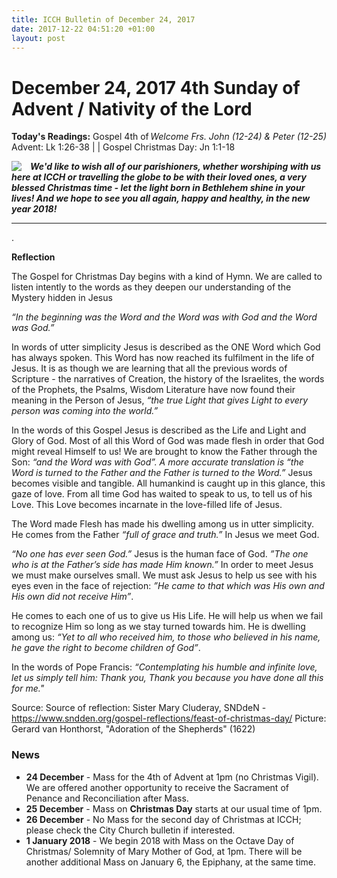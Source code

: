 ```yaml
---
title: ICCH Bulletin of December 24, 2017
date: 2017-12-22 04:51:20 +01:00
layout: post
---
```


# December 24, 2017 4th Sunday of Advent / Nativity of the Lord
<span style="float: right"><em>Welcome Frs. John (12-24) & Peter (12-25)</em></span>
**Today's Readings:** Gospel 4th of Advent: Lk 1:26-38 |  | Gospel Christmas Day: Jn 1:1-18


<img style="float: left; margin-right: 1em;" src="https://upload.wikimedia.org/wikipedia/commons/thumb/0/05/Gerard_van_Honthorst_-_Adoration_of_the_Shepherds_%281622%29.jpg/800px-Gerard_van_Honthorst_-_Adoration_of_the_Shepherds_%281622%29.jpg">

***We'd like to wish all of our parishioners, whether worshiping with us here at ICCH or travelling the globe to be with their loved ones, a very blessed Christmas time - let the light born in Bethlehem shine in your lives! And we hope to see you all again, happy and healthy, in the new year 2018!***

   
---

.

**Reflection**

The Gospel for Christmas Day begins with a kind of Hymn. We are called to listen intently to the words as they deepen our understanding of the Mystery hidden in Jesus

*“In the beginning was the Word and the Word was with God and the Word was God.”*

In words of utter simplicity Jesus is described as the ONE Word which God has always spoken.  This Word has now reached its fulfilment in the life of Jesus.  It is as though we are learning that all the previous words of Scripture - the narratives of Creation, the history of the Israelites, the words of the Prophets, the Psalms, Wisdom Literature have now found their meaning in the Person of Jesus, *“the true Light that gives Light to every person was coming into the world.”*

In the words of this Gospel Jesus is described as the Life and Light and Glory of God. Most of all this Word of God was made flesh in order that God might reveal Himself to us! We are brought to know the Father through the Son: *“and the Word was with God”. A more accurate translation is “the Word is turned to the Father and the Father is turned to the Word.”* Jesus becomes visible and tangible. All humankind is caught up in this glance, this gaze of love. From all time God has waited to speak to us, to tell us of his Love. This Love becomes incarnate in the love-filled life of Jesus.

The Word made Flesh has made his dwelling among us in utter simplicity. He comes from the Father *“full of grace and truth.”*  In Jesus we meet God.

*“No one has ever seen God.”* Jesus is the human face of God. *”The one who is at the Father’s side has made Him known.”* In order to meet Jesus we must make ourselves small. We must ask Jesus to help us see with his eyes even in the face of rejection: *”He came to that which was His own and His own did not receive Him”*.

He comes to each one of us to give us His Life. He will help us when we fail to recognize Him so long as we stay turned towards him. He is dwelling among us: *“Yet to all who received him, to those who believed in his name, he gave the right to become children of God”*.

In the words of Pope Francis: *“Contemplating his humble and infinite love, let us simply tell him: Thank you,  Thank you because you have done all this for me."*

Source: Source of reflection: Sister Mary Cluderay, SNDdeN - https://www.sndden.org/gospel-reflections/feast-of-christmas-day/
Picture: Gerard van Honthorst, "Adoration of the Shepherds" (1622)

### News 

* **24 December** - Mass for the 4th of Advent at 1pm (no Christmas Vigil). We are offered another opportunity to receive the Sacrament of Penance and Reconciliation after Mass.
* **25 December** - Mass on **Christmas Day** starts at our usual time of 1pm.
* **26 December** -  No Mass for the second day of Christmas at ICCH; please check the City Church bulletin if interested.
* **1 January 2018** - We begin 2018 with Mass on the Octave Day of Christmas/ Solemnity of Mary Mother of God, at 1pm. There will be another additional Mass on January 6, the Epiphany, at the same time.
